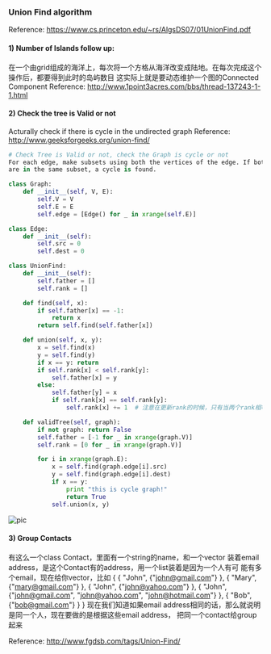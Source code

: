 ### Union Find algorithm 
Reference: https://www.cs.princeton.edu/~rs/AlgsDS07/01UnionFind.pdf

#### 1) Number of Islands follow up:
在一个由grid组成的海洋上，每次将一个方格从海洋改变成陆地。在每次完成这个操作后，都要得到此时的岛屿数目
这实际上就是要动态维护一个图的Connected Component
Reference: http://www.1point3acres.com/bbs/thread-137243-1-1.html

#### 2) Check the tree is Valid or not
Acturally check if there is cycle in the undirected graph 
Reference: http://www.geeksforgeeks.org/union-find/

```python
# Check Tree is Valid or not, check the Graph is cycle or not 
For each edge, make subsets using both the vertices of the edge. If both the vertices 
are in the same subset, a cycle is found.

class Graph:
    def __init__(self, V, E):
        self.V = V
        self.E = E
        self.edge = [Edge() for _ in xrange(self.E)]

class Edge:
    def __init__(self):
        self.src = 0
        self.dest = 0

class UnionFind:
    def __init__(self):
        self.father = []
        self.rank = []

    def find(self, x):
        if self.father[x] == -1:
            return x
        return self.find(self.father[x])

    def union(self, x, y):
        x = self.find(x)
        y = self.find(y)
        if x == y: return
        if self.rank[x] < self.rank[y]:
            self.father[x] = y
        else:
            self.father[y] = x
            if self.rank[x] == self.rank[y]:
                self.rank[x] += 1  # 注意在更新rank的时候，只有当两个rank相等的时候才需要加一，否则不变，如下图

    def validTree(self, graph):
        if not graph: return False
        self.father = [-1 for _ in xrange(graph.V)]
        self.rank = [0 for _ in xrange(graph.V)]

        for i in xrange(graph.E):
            x = self.find(graph.edge[i].src)
            y = self.find(graph.edge[i].dest)
            if x == y:
                print "this is cycle graph!"
                return True
            self.union(x, y)

```

![pic](https://cloud.githubusercontent.com/assets/9062406/8512632/58fbbdf6-2301-11e5-9e26-85efa559670c.png)



#### 3) Group Contacts
有这么一个class Contact，里面有一个string的name，和一个vector 装着email address，是这个Contact有的address，用一个list装着是因为一个人有可 能有多个email，现在给你vector，比如
{
    { "John", {"john@gmail.com"} },
    { "Mary", {"mary@gmail.com"} },
    { "John", {"john@yahoo.com"} },
    { "John", {"john@gmail.com", "john@yahoo.com", "john@hotmail.com"} },
    { "Bob",  {"bob@gmail.com"} }
}
现在我们知道如果email address相同的话，那么就说明是同一个人，现在要做的是根据这些email address，
把同一个contact给group起来

Reference: http://www.fgdsb.com/tags/Union-Find/
